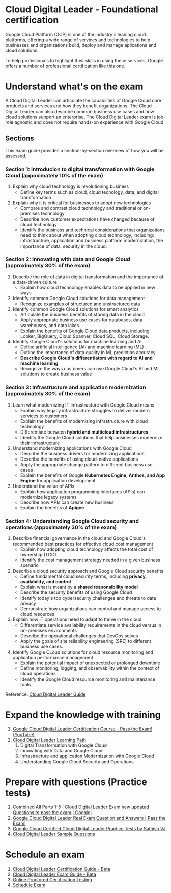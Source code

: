 # Cloud Digital Leader - Foundational certification
Google Cloud Platform (GCP) is one of the industry's leading cloud platforms, offering a wide range of services and technologies to help businesses and organizations build, deploy and manage aplications and cloud solutions.

To help profissionals to highlight their skills in using these services, Google offers a number of professional certification like this one.

# Understand what's on the exam
A Cloud Digital Leader can articulate the capabilities of Google Cloud core products and services and how they benefit organizations. The Cloud Digital Leader can also describe common business use cases and how cloud solutions support an enterprise. The Cloud Digital Leader exam is job-role agnostic and does not require hands-on experience with Google Cloud.

## Sections
This exam guide provides a section-by-section overview of how you will be assessed. 

### Section 1: Introducion to digital transformation with Google Cloud (appoximately 10% of the exam)
1. Explain why cloud technology is revolutioning business
    - Define key terms such as cloud, cloud tecnology, data, and digital transformation
1. Explain why it is critical for businesses to adopt new technologies
    - Compare and contrast cloud technology and traditional or on-premises technology
    - Describe how customer expectations have changed because of cloud technology
    - Identify the business and technical considerations that organizations need to think about when adopting cloud technology, including: infrastructure, application and business platform modernization, the importance of data, security in the cloud.

### Section 2: Innovating with data and Google Cloud (approximately 30% of the exam)
1. Describe the role of data in digital transformation and the importance of a data-driven culture
    - Explain how cloud technology enables data to be applied in new ways
1. Identify common Google Cloud solutions for data management
    - Recognize examples of structured and unstructured data
1. Identify common Google Cloud solutions for smart analytics
    - Articulate the business benefits of storing data in the cloud
    - Apply appropriate business use cases for databases, data warehouses, and data lakes.
    - Explain the benefits of Google Cloud data products, including Looker, BigQuery, Cloud Spanner, Cloud SQL, Cloud Storage.
1. Identify Google Cloud's solutions for machine learning and AI
    - Define artificial intelligence (AI) and machine learning (ML)
    - Outline the importance of data quality in ML prediction accuracy
    - **Describe Google Cloud's differentiators with regard to AI and machine learning**
    - Recognize the ways customers can use Google Cloud's AI and ML solutions to create business value

### Section 3: Infrastructure and application modernization (approximately 30% of the exam)
1. Learn what modernizing IT infrastructure with Google Cloud means
    - Explain why legacy infrastructure struggles to deliver modern services to customers
    - Explain the benefits of modernizing infrastructure with cloud technology
    - Differentiate between **hybrid and multicloud infrastructures**
    - Identify the Google Cloud solutions that help businesses modernize their infrastructure
1. Understand modernizing applications with Google Cloud
    - Describe the business drivers for modernizing applications
    - Describe the benefits of using cloud-native applications
    - Apply the appropriate change pattern to different business use cases
    - Explain the benefits of Google **Kubernetes Engine, Anthos, and App Engine** for application development
1. Understand the value of APIs
    - Explain how application programming interfaces (APIs) can modernize legacy systems
    - Describe how APIs can create new business
    - Explain the benefits of **Apigee**

### Section 4: Understanding Google Cloud security and operations (appoximately 30% of the exam)
1. Describe financial governance in the cloud and Google Cloud's recommended best practices for effective cloud cost management
    - Explain how adopting cloud technology affects the total cost of ownership (TCO)
    - Identify the cost management strategy needed in a given business scenario
1. Describe a cloud security approach and Google Cloud security benefits
    - Define fundamental cloud security terms, including **privacy, availability, and control**
    - Explain what is meant by a **shared responsibility model**
    - Describe the security benefits of using Google Cloud
    - Identify today's top cybersecurity challenges and threats to data privacy
    - Demonstrate how organizations can control and manage access to cloud resources
1. Explain how IT operations need to adapt to thrive in the cloud
    - Differentiate service availability requirements in the cloud versus in on-premises environments
    - Describe the operational challenges that DevOps solves
    - Apply the goals of site reliability engineering (SRE) to different business use cases.
1. Identify Google CLoud solutions for cloud resource monitoring and application performance management
    - Explain the potential impact of unexpected or prolonged downtime
    - Define monitoring, logging, and observability within the context of cloud operations
    - Identify the Google Cloud resource monitoring and maintenance tools.


Reference:
[Cloud Digital Leader Guide](https://cloud.google.com/certification/guides/cloud-digital-leader)

# Expand the knowledge with training
1. [Google Cloud Digital Leader Certification Course - Pass the Exam! (YouTube)](https://www.youtube.com/watch?v=UGRDM86MBIQ)
1. [Cloud Digital Leader Learning Path](https://www.cloudskillsboost.google/paths/9)
    1. Digital Transformation with Google Cloud
    1. Innovating with Data and Google Cloud
    1. Infrastructure and application Modernization with Google Cloud
    1. Understanding Google Cloud Security and Operations


# Prepare with questions (Practice tests)
1. [Combined All Parts 1-5 | Cloud Digital Leader Exam new updated Questions to pass the exam | Google|](https://www.youtube.com/watch?v=Wysza4Coe64)
1. [Google Cloud Digital Leader Real Exam Question and Answers | Pass the Exam!](https://www.youtube.com/watch?v=OQxM4tyYrlI)
1. [Google Cloud Certified Cloud Digital Leader Practice Tests by Sathish VJ](https://www.udemy.com/course/google-cloud-certified-cloud-digital-leader-practice-tests/)
1. [Cloud Digital Leader Sample Questions](https://docs.google.com/forms/d/e/1FAIpQLSedAmf77MGS7FGEaylFzY51KtBd7kkIZJIMDsV5zSRSmpKIOA/viewform)

# Schedule an exam
1. [Cloud Digital Leader Certification Guide - Beta](https://cloud.google.com/learn/certification/cloud-digital-leader)
1. [Cloud Digital Leader Exam Guide - Beta](https://cloud.google.com/learn/certification/guides/cloud-digital-leader)
1. [Online Proctored Certification Testing](https://www.youtube.com/watch?v=8bc3jd9Z5Rw)
1. [Schedule Exam](https://www.webassessor.com/wa.do?page=certInfo&branding=GOOGLECLOUD&tabs=13)
